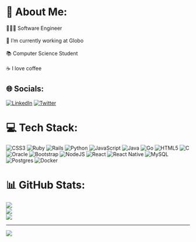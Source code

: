 # 💫 About Me:
👩🏻‍💻 Software Engineer<br><br>💼 I’m currently working at Globo<br><br>📚 Computer Science Student<br><br>☕️ I love coffee


## 🌐 Socials:
[![LinkedIn](https://img.shields.io/badge/LinkedIn-%230077B5.svg?logo=linkedin&logoColor=white)](https://linkedin.com/in/guimaraesnatalias) [![Twitter](https://img.shields.io/badge/Twitter-%231DA1F2.svg?logo=Twitter&logoColor=white)](https://twitter.com/devnathi) 

# 💻 Tech Stack:
![CSS3](https://img.shields.io/badge/css3-%231572B6.svg?style=flat&logo=css3&logoColor=white) ![Ruby](https://img.shields.io/badge/ruby-%23CC342D.svg?style=flat&logo=ruby&logoColor=white) ![Rails](https://img.shields.io/badge/rails-%23CC0000.svg?style=flat&logo=ruby-on-rails&logoColor=white) ![Python](https://img.shields.io/badge/python-3670A0?style=flat&logo=python&logoColor=ffdd54) ![JavaScript](https://img.shields.io/badge/javascript-%23323330.svg?style=flat&logo=javascript&logoColor=%23F7DF1E) ![Java](https://img.shields.io/badge/java-%23ED8B00.svg?style=flat&logo=java&logoColor=white) ![Go](https://img.shields.io/badge/go-%2300ADD8.svg?style=flat&logo=go&logoColor=white) ![HTML5](https://img.shields.io/badge/html5-%23E34F26.svg?style=flat&logo=html5&logoColor=white) ![C](https://img.shields.io/badge/c-%2300599C.svg?style=flat&logo=c&logoColor=white)![Oracle](https://img.shields.io/badge/Oracle-F80000?style=flat&logo=oracle&logoColor=white) ![Bootstrap](https://img.shields.io/badge/bootstrap-%23563D7C.svg?style=flat&logo=bootstrap&logoColor=white) ![NodeJS](https://img.shields.io/badge/node.js-6DA55F?style=flat&logo=node.js&logoColor=white) ![React](https://img.shields.io/badge/react-%2320232a.svg?style=flat&logo=react&logoColor=%2361DAFB) ![React Native](https://img.shields.io/badge/react_native-%2320232a.svg?style=flat&logo=react&logoColor=%2361DAFB) ![MySQL](https://img.shields.io/badge/mysql-%2300f.svg?style=flat&logo=mysql&logoColor=white) ![Postgres](https://img.shields.io/badge/postgres-%23316192.svg?style=flat&logo=postgresql&logoColor=white) ![Docker](https://img.shields.io/badge/docker-%230db7ed.svg?style=flat&logo=docker&logoColor=white) 
# 📊 GitHub Stats:
![](https://github-readme-stats.vercel.app/api?username=guimaraesnatalia&theme=dracula&hide_border=false&include_all_commits=false&count_private=false)<br/>
![](https://github-readme-streak-stats.herokuapp.com/?user=guimaraesnatalia&theme=dracula&hide_border=false)<br/>
![](https://github-readme-stats.vercel.app/api/top-langs/?username=guimaraesnatalia&theme=dracula&hide_border=false&include_all_commits=false&count_private=false&layout=compact)

---
[![](https://visitcount.itsvg.in/api?id=guimaraesnatalia&icon=0&color=0)](https://visitcount.itsvg.in)

<!-- Proudly created with GPRM ( https://gprm.itsvg.in ) -->
